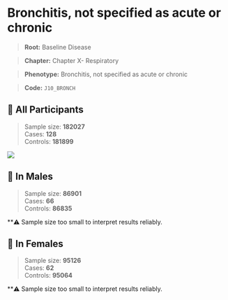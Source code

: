 # Bronchitis, not specified as acute or chronic

> **Root:** Baseline Disease  

> **Chapter:** Chapter X- Respiratory  

> **Phenotype:** Bronchitis, not specified as acute or chronic  

> **Code:** `J10_BRONCH`

## 🧪 All Participants  
> Sample size: **182027**  
> Cases: **128**  
> Controls: **181899**
<img src="/Disease/Figures/ALL/Baseline/J10_BRONCH.png"/>
<CsvTable src="/Disease/Data/ALL/Baseline/LG_J10_BRONCH.csv" label="🔍 View full results" />

## 👨 In Males  
> Sample size: **86901**  
> Cases: **66**  
> Controls: **86835**

**⚠️ Sample size too small to interpret results reliably.

## 👩 In Females  
> Sample size: **95126**  
> Cases: **62**  
> Controls: **95064**

**⚠️ Sample size too small to interpret results reliably.
